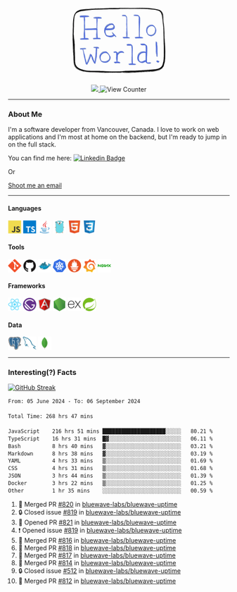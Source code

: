 <div align="center">
    <img src="./img/hello_world.webp" height="200px" width="">
    <div>
        <a href="https://www.linkedin.com/in/ajhollid">
            <img src="https://img.shields.io/badge/LinkedIn-blue"/>
        </a>
        <img src="https://komarev.com/ghpvc/?username=ajhollid&color=yellow" alt="View Counter">
    </div>
</div>

---

### About Me

I'm a software developer from Vancouver, Canada. I love to work on web applications and I'm most at home on the backend, but I'm ready to jump in on the full stack.

You can find me here: [![Linkedin Badge](https://img.shields.io/badge/-ajhollid-blue?style=flat&logo=Linkedin&logoColor=white)](https://www.linkedin.com/in/ajhollid)

Or

[Shoot me an email](mailto:ajhollid@gmail.com)

---

#### Languages

<div>
    <img src="./img/devicons/javascript-original.svg" width=30 height=30 alt="JavaScript">
    <img src="/img/devicons/typescript-original.svg" width=30 height=30 alt="TypeScript">
    <img src="./img/devicons/java-original.svg" width=30 height=30 alt="Java">
    <img src="./img/devicons/go-original.svg" width=30 height=30 alt="Golang">
    <img src="./img/devicons/html5-original.svg" width=30 height=30 alt="HTML 5">
    <img src="./img/devicons/css3-original.svg" width=30 height=30 alt="CSS 3">
</div>

#### Tools

<div>
    <img src="./img/devicons/git-original.svg" width=30 height=30 alt="Git">
    <img src="./img/devicons/github-original.svg" width=30 height=30 alt="Github">
    <img src="./img/devicons/docker-original.svg" width=30 
    height=30 alt="Docker">
    <img src="./img/devicons/kubernetes-original.svg" width=30 height=30 alt="K8">
    <img src="./img/devicons/prometheus-original.svg" width=30 height=30 alt="Prometheus">
    <img src="./img/devicons/grafana-original.svg" width=30 height=30 alt="Grafana">
    <img src="./img/devicons/nginx-original.svg" width=30 height=30 alt="Nginx">
</div>

#### Frameworks

<div>
    <img src="./img/devicons/react-original.svg" width=30 height=30 alt="React">
    <img src="./img/devicons/gatsby-original.svg" width=30 height=30 alt="Gatsby">
    <img src="./img/devicons/angularjs-original.svg" width=30 height=30 alt="AngularJS">
    <img src="./img/devicons/nodejs-original.svg" width=30 height=30 alt="NodeJS">
    <img src="./img/devicons/express-original.svg" width=30 height=30 alt="Express">
    <img src="./img/devicons/spring-original.svg" width=30 height=30 alt="Spring">
</div>

#### Data

<div>
    <img src="./img/devicons/postgresql-original.svg" width=30 height=30 alt="Postgresql">
    <img src="./img/devicons/mysql-original.svg" width=30 height=30 alt="Mysql">
    <img src="./img/devicons/mongodb-original.svg" width=30 height=30 alt="MongoDB">
</div>

---

### Interesting(?) Facts

[![GitHub Streak](http://github-readme-streak-stats.herokuapp.com?user=ajhollid)](https://git.io/streak-stats)

 <!--START_SECTION:waka-->

```txt
From: 05 June 2024 - To: 06 September 2024

Total Time: 268 hrs 47 mins

JavaScript    216 hrs 51 mins ████████████████████░░░░░   80.21 %
TypeScript    16 hrs 31 mins  █▓░░░░░░░░░░░░░░░░░░░░░░░   06.11 %
Bash          8 hrs 40 mins   ▓░░░░░░░░░░░░░░░░░░░░░░░░   03.21 %
Markdown      8 hrs 38 mins   ▓░░░░░░░░░░░░░░░░░░░░░░░░   03.19 %
YAML          4 hrs 33 mins   ▒░░░░░░░░░░░░░░░░░░░░░░░░   01.69 %
CSS           4 hrs 31 mins   ▒░░░░░░░░░░░░░░░░░░░░░░░░   01.68 %
JSON          3 hrs 44 mins   ▒░░░░░░░░░░░░░░░░░░░░░░░░   01.39 %
Docker        3 hrs 22 mins   ▒░░░░░░░░░░░░░░░░░░░░░░░░   01.25 %
Other         1 hr 35 mins    ░░░░░░░░░░░░░░░░░░░░░░░░░   00.59 %
```

<!--END_SECTION:waka-->


<!--START_SECTION:activity-->
1. 🎉 Merged PR [#820](https://github.com/bluewave-labs/bluewave-uptime/pull/820) in [bluewave-labs/bluewave-uptime](https://github.com/bluewave-labs/bluewave-uptime)
2. 🔒 Closed issue [#819](https://github.com/bluewave-labs/bluewave-uptime/issues/819) in [bluewave-labs/bluewave-uptime](https://github.com/bluewave-labs/bluewave-uptime)
3. 💪 Opened PR [#821](https://github.com/bluewave-labs/bluewave-uptime/pull/821) in [bluewave-labs/bluewave-uptime](https://github.com/bluewave-labs/bluewave-uptime)
4. ❗ Opened issue [#819](https://github.com/bluewave-labs/bluewave-uptime/issues/819) in [bluewave-labs/bluewave-uptime](https://github.com/bluewave-labs/bluewave-uptime)
5. 🎉 Merged PR [#816](https://github.com/bluewave-labs/bluewave-uptime/pull/816) in [bluewave-labs/bluewave-uptime](https://github.com/bluewave-labs/bluewave-uptime)
6. 🎉 Merged PR [#818](https://github.com/bluewave-labs/bluewave-uptime/pull/818) in [bluewave-labs/bluewave-uptime](https://github.com/bluewave-labs/bluewave-uptime)
7. 🎉 Merged PR [#817](https://github.com/bluewave-labs/bluewave-uptime/pull/817) in [bluewave-labs/bluewave-uptime](https://github.com/bluewave-labs/bluewave-uptime)
8. 🎉 Merged PR [#814](https://github.com/bluewave-labs/bluewave-uptime/pull/814) in [bluewave-labs/bluewave-uptime](https://github.com/bluewave-labs/bluewave-uptime)
9. 🔒 Closed issue [#512](https://github.com/bluewave-labs/bluewave-uptime/issues/512) in [bluewave-labs/bluewave-uptime](https://github.com/bluewave-labs/bluewave-uptime)
10. 🎉 Merged PR [#812](https://github.com/bluewave-labs/bluewave-uptime/pull/812) in [bluewave-labs/bluewave-uptime](https://github.com/bluewave-labs/bluewave-uptime)
<!--END_SECTION:activity-->
